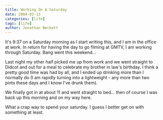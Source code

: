 ```yaml
---
title: Working On A Saturday
date: 2004-03-13
categories: [life]
tags: [life]
author: Jonathan Beckett
---
```


It's 9:37 on a Saturday morning as I start writing this, and I am in the office at work. In return for having the day to go filming at GMTV, I am working through Saturday. Bang went this weekend...

Last night my other half picked me up from work and we went straight to Didcot and out for a meal to celebrate my brother in law's birthday. I think a pretty good time was had by all, and I ended up drinking more than I normally do (I am rapidly turning into a lightweight - any more than two pints these days and I know I've drunk them).

We finally got in at about 11 and went straight to bed... then of course I was back up this morning and on my way here.

What a crap way to spend your saturday. I guess I better get on with something at least.